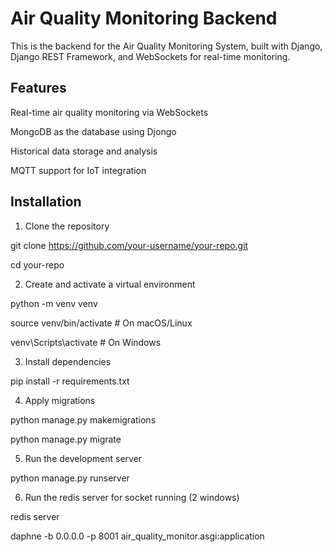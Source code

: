 # Air Quality Monitoring Backend

This is the backend for the Air Quality Monitoring System, built with Django, Django REST Framework, and WebSockets for real-time monitoring.

## Features

Real-time air quality monitoring via WebSockets

MongoDB as the database using Djongo

Historical data storage and analysis

MQTT support for IoT integration

## Installation

1. Clone the repository

git clone https://github.com/your-username/your-repo.git

cd your-repo

2. Create and activate a virtual environment

python -m venv venv

source venv/bin/activate  # On macOS/Linux

venv\Scripts\activate    # On Windows

3. Install dependencies

pip install -r requirements.txt

4. Apply migrations

python manage.py makemigrations

python manage.py migrate

5. Run the development server

python manage.py runserver

6. Run the redis server for socket running (2 windows)

redis server

daphne -b 0.0.0.0 -p 8001 air_quality_monitor.asgi:application



